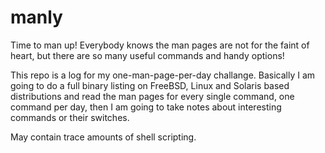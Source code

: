 manly
=====

Time to man up! Everybody knows the man pages are not for the faint of heart, but there are so many useful commands and handy options!

This repo is a log for my one-man-page-per-day challange. Basically I am going to do a full binary listing on FreeBSD, Linux and Solaris based distributions and read the man pages for every single command, one command per day, then I am going to take notes about interesting commands or their switches.

May contain trace amounts of shell scripting.

